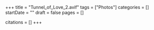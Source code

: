 +++
title = "Tunnel_of_Love_2.avif"
tags = ["Photos"]
categories = []
startDate = ""
draft = false
pages = []

citations = []
+++
